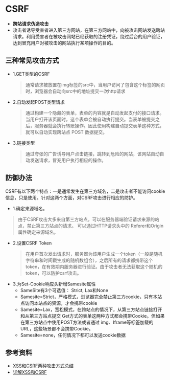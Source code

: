 # CSRF
  - **跨站请求伪造攻击**
  - 攻击者诱导受害者进入第三方网站，在第三方网站中，向被攻击网站发送跨站请求。利用受害者在被攻击网站已经获取的注册凭证，绕过后台的用户验证，达到冒充用户对被攻击的网站执行某项操作的目的。



## 三种常见攻击方式
  - 1.GET类型的CSRF
    > 通常请求被放置在img标签的src中，当用户访问了包含这个标签的网页时，浏览器会自动向src中的地址提交一次http请求

   - 2.自动发起POST类型请求
     > 通过构建一个隐藏的表单，表单的内容就是自动发起支付的接口请求。当用户打开该页面时，这个表单会被自动执行提交。当表单被提交之后，服务器就会执行转账操作。因此使用构建自动提交表单这种方式，就可以自动实现跨站点 POST 数据提交。

   - 3.链接类型
     > 通过夸张的广告诱导用户点击链接，跳转到危险的网站，该网站自动自动发送请求，冒充用户执行相应的操作。


## 防御办法
   CSRF有以下两个特点：一是通常发生在第三方域名，二是攻击者不能访问cookie信息，只是使用。针对这两个方面，对CSRF攻击进行相应的防护。
  - 1.确定来源域名。
   > 由于CSRF攻击大多来自第三方站点，可以在服务器端验证请求来源的站点，禁止第三方站点的请求。 可以通过HTTP请求头中的 Referer和Origin属性确定来源域名。
  - 2.设置CSRF Token
    > 在用户首次发出请求时，服务器为该用户生成一个token（一般是随机字符串和时间戳生成的随机数组合），之后所有的请求都携带这个token，在有效期内服务器进行验证。由于攻击者无法获取这个随机的token，可以防护csrf攻击。
  - 3.为Set-Cookie响应头新增Samesite属性
    - SameSite有3个可选值： Strict, Lax和None
    - Samesite=Strict，严格模式，浏览器完全禁止第三方cookie，只有本站点访问本站点的资源，才会携带cookie
    - Samesite=Lax，宽松模式，在跨站点的情况下，从第三方站点链接打开和从第三方站点提交 Get方式的表单这两种方式都会携带Cookie。但如果在第三方站点中使用POST方法或者通过 img、Iframe等标签加载的URL，这些场景都不会携带Cookie。
    - Samesite=none，任何情况下都可以发送cookie数据

## 参考资料
   - [XSS和CSRF两种攻击方式总结](https://blog.csdn.net/JunDao73/article/details/122897785)
   - [详解XSS和CSRF](https://www.cnblogs.com/zhouyyBlog/p/14505961.html)